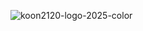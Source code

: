 ![koon2120-logo-2025-color](https://github.com/user-attachments/assets/9e8265bf-b55a-4ec0-8e80-8edb24c9c2eb)
